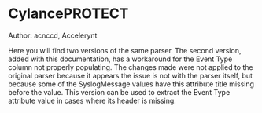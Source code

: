 # CylancePROTECT

Author: acnccd, Accelerynt

Here you will find two versions of the same parser. The second version, added with this documentation, has a workaround for the Event Type column not properly populating. The changes made were not applied to the original parser because it appears the issue is not with the parser itself, but because some of the SyslogMessage values have this attribute title missing before the value. This version can be used to extract the Event Type attribute value in cases where its header is missing.
